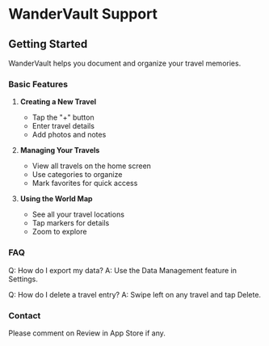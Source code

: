 # WanderVault Support

## Getting Started
WanderVault helps you document and organize your travel memories.

### Basic Features
1. **Creating a New Travel**
   - Tap the "+" button
   - Enter travel details
   - Add photos and notes

2. **Managing Your Travels**
   - View all travels on the home screen
   - Use categories to organize
   - Mark favorites for quick access

3. **Using the World Map**
   - See all your travel locations
   - Tap markers for details
   - Zoom to explore

### FAQ
Q: How do I export my data?
A: Use the Data Management feature in Settings.

Q: How do I delete a travel entry?
A: Swipe left on any travel and tap Delete.

### Contact
Please comment on Review in App Store if any.

